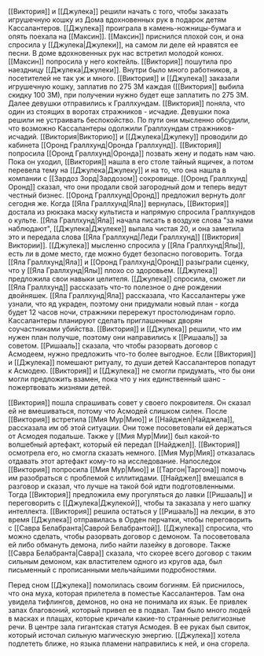 [[Виктория]] и [[Джулека]] решили начать с того, чтобы заказать игрушечную кошку из Дома вдохновенных рук в подарок детям Кассалантеров.
[[Джулека]] проиграла в камень-ножницы-бумага и опять поехала на [[Максин]]. [[Максин]] приснился плохой сон, и она спросила у [[Джулека|Джулеки]], на самом ли деле ей нравятся ее песни.
В доме вдохновенных рук нас встретил молодой конюх. [[Максин]] попросила у него коктейль. [[Виктория]] пошутила про наездницу [[Джулека|Джулеки]]. Внутри было много работников, а посетителей не так уж и много.
[[Виктория]] и [[Джулека]] заказали игрушечную кошку, заплатив по 275 ЗМ каждая ([[Виктория]] выбила скидку 100 ЗМ), при получении нужно будет еще заплатить по 275 ЗМ.
Далее девушки отправились к Граллхундам. [[Виктория]] поняла, что один из стоящих в воротах стражников - исчадие. Девушки пока решили не устраивать беспокойство. По пути они мысленно обсудили, что возможно Кассалантеры одолжили Граллхундам стражников-исчадий.
[[Виктория|Викторию]] и [[Джулека|Джулеку]] проводили до кабинета [[Оронд Граллхунд|Оронда Граллхунд]]. [[Виктория]] попросила [[Оронд Граллхунд|Оронда]] позвать жену и подать нам чаю. Пока он уходил, [[Виктория]] нашла в его столе тайный ящичек, а потом перевела тему на [[Джулека|Джулеку]] и на то, что она нашла в компании с [[Зардоз Зорд|Зардозом]] сокровище. [[Оронд Граллхунд|Оронд]] сказал, что они продали свой загородный дом и теперь ведут честный бизнес. [[Оронд Граллхунд|Оронд]] предложил вернуть долг сегодня же.
Когда [[Яла Граллхунд|Яла]] вернулась, [[Виктория]] достала из рюкзака маску культиста и напрямую спросила Граллхундов о культе. [[Яла Граллхунд|Яла]] начала писать в воздухе слова "за нами наблюдают", [[Джулека|Джулеке]] выпала чистая 20, и она заметила это и передала слова [[Яла Граллхунд|Леди Граллхунд]] [[Виктория|Виктории]]. [[Джулека]] мысленно спросила у [[Яла Граллхунд|Ялы]], есть ли в доме место, где можно будет безопасно поговорить. Тогда [[Яла Граллхунд|Яла]] и [[Оронд Граллхунд|Оронд]] разыграли сценку, что у [[Яла Граллхунд|Ялы]] плохо со здоровьем. [[Джулека]] предложила свои навыки целителя.
[[Джулека]] спросила, сможет ли [[Яла Граллхунд]] рассказать что-то полезное о дне рождении двойняшек. [[Яла Граллхунд|Яла]] рассказала, что Кассалантеры уже узнали, что яд украден, поэтому они придумали новый план - когда будет 12 часов ночи, стражники перережут простолюдинам горло. Кассалантеры планируют сделать приглашенных дворян соучастниками убийства.
[[Виктория]] и [[Джулека]] решили, что им нужен план получше, поэтому они направились к [[Ришааль]] за советом. [[Ришааль]] сказала, что чтобы разорвать договор с Асмодеем, нужно предложить что-то более выгодное. Если [[Виктория]] и [[Джулека]] помешают ритуалу, то души детей Кассалантеров попадут к Асмодею. [[Виктория]] и [[Джулека]] не смогли придумать, что бы они могли предложить взамен, пока что у них единственный шанс - пожертвовать жизнями детей.

[[Виктория]] пошла спрашивать совет у своего покровителя. Он сказал ей не вмешиваться, потому что Асмодей слишком силен. После [[Виктория]] встретила [[Мия Мур|Мию]] и [[Найджел|Найджела]], рассказала им об этой ситуации. Они тоже посоветовали ей держаться от Асмодея подальше. Также у [[Мия Мур|Мии]] был какой-то волшебный артефакт, который ей передал [[Найджел]]. [[Виктория]] осмотрела его, но смогла сказать немного. [[Мия Мур|Мия]] отказалась отдавать этот артефакт кому-то на исследование. Напоследок [[Виктория]] попросила [[Мия Мур|Мию]] и [[Таргон|Таргона]] помочь им разобраться с проблемой с иллитидами. [[Найджел]] вмешался в разговор и сказал, что лучше на такой бой идти подготовленными. Тогда [[Виктория]] предложила ему прогуляться до лавки [[Ришааль]] и переговорить с [[Джулека|Джулекой]], чтобы та заказала у него шапку интеллекта.
[[Виктория]] решила остаться у [[Ришааль]] на лекции, в это время [[Джулека]] отправилась в Орден перчатки, чтобы переговорить с [[Савра Белабранта|Саврой Белабрантой]]. [[Джулека]] спросила, что можно сделать, чтобы разорвать договор с демоном. Та посоветовала ей либо обмануть демона, либо найти лазейку в договоре. Также [[Савра Белабранта|Савра]] сказала, что скорее всего договор с таким сильным демоном, как властителем одного из кругов ада, был письменный с прописанными мельчайшими подробностями.

Перед сном [[Джулека]] помолилась своим богиням. Ей приснилось, что она муха, которая прилетела в поместье Кассалантеров. Там она увидела тифлингов, демонов, но она не понимала их язык. Ее привлек запах благовоний, который привел ее в подвал. Там было много людей в масках и плащах, которые кричали какие-то странные религиозные речи. В центре зала гигантская статуя Асмодея. В ее руках был свиток, который источал сильную магическую энергию. [[Джулека]] хотела подлететь ближе, но языка пламени направились к ней, и она сгорела.